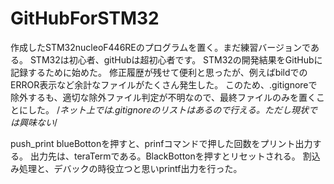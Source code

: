 # GitHubForSTM32
 作成したSTM32nucleoF446REのプログラムを置く。まだ練習バージョンである。
 STM32は初心者、gitHubは超初心者です。
 STM32の開発結果をGitHubに記録するために始めた。
 修正履歴が残せて便利と思ったが、例えばbildでのERROR表示など余計なファイルがたくさん発生した。
 このため、.gitignoreで除外するも、適切な除外ファイル判定が不明なので、最終ファイルのみを置くことにした。
 /*ネット上では.gitignoreのリストはあるので行える。ただし現状では興味ない*/
 
push_print
blueBottonを押すと、prinfコマンドで押した回数をプリント出力する。
出力先は、teraTermである。BlackBottonを押すとリセットされる。
割込み処理と、デバックの時役立つと思いprintf出力を行った。

